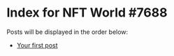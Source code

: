 # Index for NFT World #7688
Posts will be displayed in the order below:

- [Your first post](./001-first.md)

